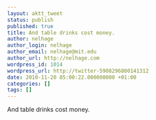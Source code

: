 ```yaml
---
layout: aktt_tweet
status: publish
published: true
title: And table drinks cost money.
author: nelhage
author_login: nelhage
author_email: nelhage@mit.edu
author_url: http://nelhage.com
wordpress_id: 1014
wordpress_url: http://twitter-5908296800141312
date: 2010-11-20 05:00:22.000000000 +01:00
categories: []
tags: []
---
```

And table drinks cost money.
